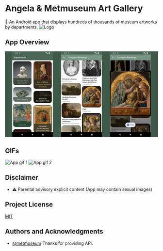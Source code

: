 
# Angela & Metmuseum Art Gallery

🎨 An Android app that displays hundreds of thousands of museum artworks by departments. 
![Logo](https://i.ibb.co/w6dCZq6/placeholder.png)

    
## App Overview

![App screenshot](https://github.com/efeint01/metmuseum_art/blob/master/design/app_overview.png?raw=true)

## GIFs

![App gif 1](https://github.com/efeint01/metmuseum_art/blob/master/design/app2.gif?raw=true)
![App gif 2](https://github.com/efeint01/metmuseum_art/blob/master/design/app1.gif?raw=true)



## Disclaimer

- ⚠️ Parental advisory explicit content (App may contain sexual images) 

## Project License

[MIT](https://choosealicense.com/licenses/mit/)

  
## Authors and Acknowledgments 

- [@metmuseum](https://metmuseum.github.io) Thanks for providing API.

  
